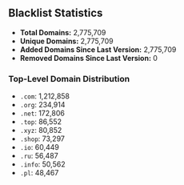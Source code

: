 ## Blacklist Statistics

- **Total Domains:** 2,775,709
- **Unique Domains:** 2,775,709
- **Added Domains Since Last Version:** 2,775,709
- **Removed Domains Since Last Version:** 0

### Top-Level Domain Distribution

-  `.com`: 1,212,858
-  `.org`: 234,914
-  `.net`: 172,806
-  `.top`: 86,552
-  `.xyz`: 80,852
-  `.shop`: 73,297
-  `.io`: 60,449
-  `.ru`: 56,487
-  `.info`: 50,562
-  `.pl`: 48,467
